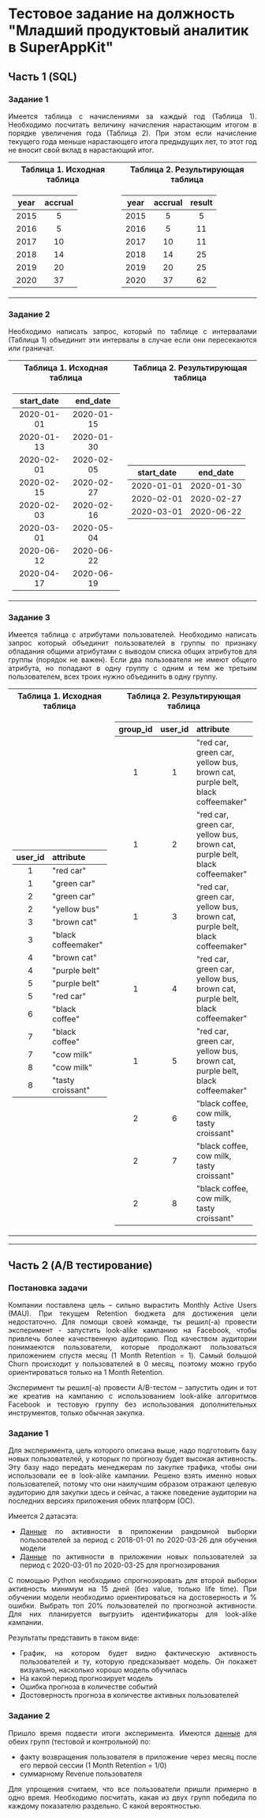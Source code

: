 # Тестовое задание на должность "Младший продуктовый аналитик в SuperAppKit"

## Часть 1 (SQL)

<div style="text-align: justify">

### Задание 1

Имеется таблица с начислениями за каждый год (Таблица 1). Необходимо посчитать величину начисления нарастающим итогом в порядке увеличения года (Таблица 2). При этом если начисление текущего года меньше нарастающего итога предыдущих лет, то этот год не вносит свой вклад в нарастающий итог.

<table align="center">
<tr>
    <th>Таблица 1. Исходная таблица</th>
    <th>Таблица 2. Результирующая таблица</th>
</tr>
<tr>
    <td align="center">

| year  | accrual |
|:-----:|:-------:|
| 2015  | 5       |
| 2016  | 5       |
| 2017  | 10      |
| 2018  | 14      |
| 2019  | 20      |
| 2020  | 37      |

</td>
    <td align="center">

| year  | accrual | result |
|:-----:|:-------:|:------:|
| 2015  | 5       | 5      |
| 2016  | 5       | 11     |
| 2017  | 10      | 11     |
| 2018  | 14      | 25     |
| 2019  | 20      | 25     |
| 2020  | 37      | 62     |

</td>
</tr>
</table>

### Задание 2

Необходимо написать запрос, который по таблице с интервалами (Таблица 1) объединит эти интервалы в случае если они пересекаются или граничат.

<table align="center">
<tr>
    <th>Таблица 1. Исходная таблица</th>
    <th>Таблица 2. Результирующая таблица</th>
</tr>
<tr>
    <td align="center">

| start_date | end_date   |
|:----------:|:----------:|
| 2020-01-01 | 2020-01-15 |
| 2020-01-13 | 2020-01-30 |
| 2020-02-01 | 2020-02-05 |
| 2020-02-15 | 2020-02-27 |
| 2020-02-03 | 2020-02-16 |
| 2020-03-01 | 2020-05-04 |
| 2020-06-12 | 2020-06-22 |
| 2020-04-17 | 2020-06-19 |

</td>
    <td align="center">

| start_date | end_date   |
|:----------:|:----------:|
| 2020-01-01 | 2020-01-30 |
| 2020-02-01 | 2020-02-27 |
| 2020-03-01 | 2020-06-22 |

</td>
</tr>
</table>

### Задание 3

Имеется таблица с атрибутами пользователей. Необходимо написать запрос который объединит пользователей в группы по признаку обладания общими атрибутами с выводом списка общих атрибутов для группы (порядок не важен). Если два пользователя не имеют общего атрибута, но попадают в одну группу с одним и тем же третьим пользователем, всех троих нужно объединить в одну группу.

<table align="center">
<tr>
    <th>Таблица 1. Исходная таблица</th>
    <th>Таблица 2. Результирующая таблица</th>
</tr>
<tr>
    <td align="center">

| user_id | attribute           |
|:-------:|:------------------- |
| 1       | "red car"           |
| 1       | "green car"         |
| 2       | "green car"         |
| 2       | "yellow bus"        |
| 3       | "brown cat"         |
| 3       | "black coffeemaker" |
| 4       | "brown cat"         |
| 4       | "purple belt"       |
| 5       | "purple belt"       |
| 5       | "red car"           |
| 6       | "black coffee"      |
| 7       | "black coffee"      |
| 7       | "cow milk"          |
| 8       | "cow milk"          |
| 8       | "tasty croissant"   |

</td>
    <td align="center">

| group_id | user_id | attribute                                                                   |
| :------: | :-----: | :--------                                                                   |
| 1        | 1       | "red car, green car, yellow bus, brown cat, purple belt, black coffeemaker" |
| 1        | 2       | "red car, green car, yellow bus, brown cat, purple belt, black coffeemaker" |
| 1        | 3       | "red car, green car, yellow bus, brown cat, purple belt, black coffeemaker" |
| 1        | 4       | "red car, green car, yellow bus, brown cat, purple belt, black coffeemaker" |
| 1        | 5       | "red car, green car, yellow bus, brown cat, purple belt, black coffeemaker" |
| 2        | 6       | "black coffee, cow milk, tasty croissant"                                   |
| 2        | 7       | "black coffee, cow milk, tasty croissant"                                   |
| 2        | 8       | "black coffee, cow milk, tasty croissant"                                   |


</td>
</tr>
</table>

</div>

---

## Часть 2 (A/B тестирование)

<div style="text-align: justify">

### Постановка задачи

<p align="center">
    
Компании поставлена цель – сильно вырастить Monthly Active Users (MAU). При текущем Retention бюджета для достижения цели недостаточно. Для помощи своей команде, ты решил(-а) провести эксперимент - запустить look-alike кампанию на Facebook, чтобы привлечь более качественную аудиторию. Под качеством аудитории понимаеются пользователи, которые продолжают пользоваться приложением спустя месяц (1 Month Retention = 1). Самый большой Churn происходит у пользователей в 0 месяц, поэтому можно грубо ориентироваться только на 1 Month Retention. 

Эксперимент ты решил(-а) провести A/B-тестом – запустить один и тот же креатив на кампанию с использованием look-alike алгоритмов Facebook и тестовую группу без использования дополнительных инструментов, только обычная закупка.
    
</p>

### Задание 1

Для эксперимента, цель которого описана выше, надо подготовить базу новых пользователей, у которых по прогнозу будет высокая активность. Эту базу надо передать менеджерам по закупке трафика, чтобы они использовали ее в look-alike кампании. Решено взять именно новых пользователей, потому что они наилучшим образом отражают целевую аудиторию для закупки здесь и сейчас, а также поведение аудитории на последних версиях приложения обеих платформ (ОС).

Имеется 2 датасэта:
*	[Данные](https://drive.google.com/file/d/1Zp3p2JiiQsWRG7T2ZqABjBChqisoYBAW/view?usp=sharing) по активности в приложении рандомной выборки пользователей за период с 2018-01-01 по 2020-03-26 для обучения модели
*	[Данные](https://drive.google.com/file/d/1Zn6hGe1VJs_EewaIa50DI5LF2qVDWMBR/view?usp=sharing) по активности в приложении новых пользователей за период с 2020-03-01 по 2020-03-25 для прогнозирования

С помощью Python необходимо спрогнозировать для второй выборки активность минимум на 15 дней (без value, только life time). При обучении модели необходимо ориентироваться на достоверность и % ошибки. Выбрать топ 20% пользователей по прогнозной активности. Для них планируется выгрузить идентификаторы для look-alike кампании.

Результаты представить в таком виде:
* График, на котором будет видно фактическую активность пользователей и ту, которую предсказывает модель. Он покажет визуально, насколько хорошо модель обучилась
* На какой период прогнозирует модель
* Ошибка прогноза в количестве событий
* Достоверность прогноза в количестве активных пользователей

### Задание 2

Пришло время подвести итоги эксперимента. Имеются [данные](https://drive.google.com/file/d/1FcqGMpp2x9HIgeOsk5LkPJ0B5O2sry7b/view?usp=sharing) для обеих групп (тестовой и контрольной) по: 

* факту возвращения пользователя в приложение через месяц после его первой сессии (1 Month Retention = 1/0)
* суммарному Revenue пользователя

Для упрощения считаем, что все пользователи пришли примерно в одно время. Необходимо посчитать, какая из двух групп победила по каждому показателю раздельно. С какой вероятностью.

</div>
